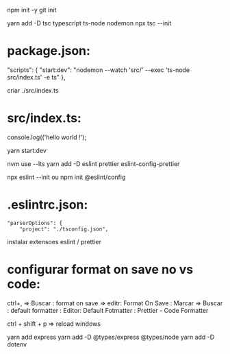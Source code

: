 npm init -y
git init

yarn add -D tsc typescript ts-node nodemon
npx tsc --init

# package.json:

"scripts": {
"start:dev": "nodemon --watch 'src/' --exec 'ts-node src/index.ts' -e ts"
},

criar ./src/index.ts

# src/index.ts:

console.log(('hello world !');

yarn start:dev

nvm use --lts
yarn add -D eslint prettier eslint-config-prettier

npx eslint --init ou npm init @eslint/config

# .eslintrc.json:

    "parserOptions": {
        "project": "./tsconfig.json",

instalar extensoes eslint / prettier

# configurar format on save no vs code:

ctrl+,
=> Buscar : format on save => editr: Format On Save : Marcar
=> Buscar : default formatter : Editor: Default Fotmatter : Prettier - Code Formatter

ctrl + shift + p => reload windows

yarn add express
yarn add -D @types/express @types/node
yarn add -D dotenv
